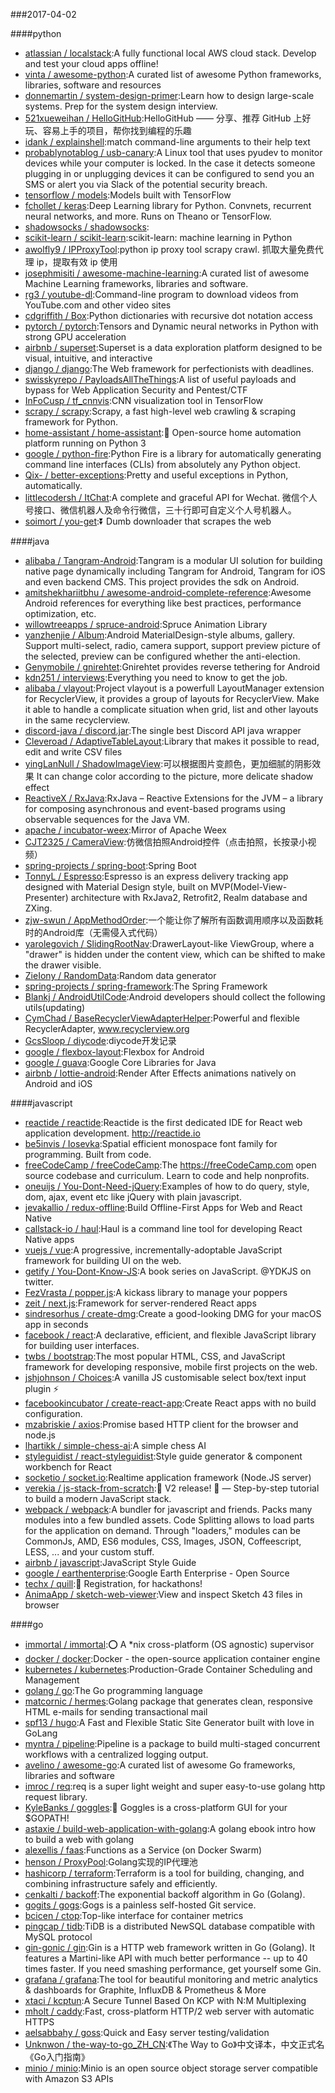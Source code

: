 ###2017-04-02

####python
* [atlassian / localstack](https://github.com/atlassian/localstack):A fully functional local AWS cloud stack. Develop and test your cloud apps offline!
* [vinta / awesome-python](https://github.com/vinta/awesome-python):A curated list of awesome Python frameworks, libraries, software and resources
* [donnemartin / system-design-primer](https://github.com/donnemartin/system-design-primer):Learn how to design large-scale systems. Prep for the system design interview.
* [521xueweihan / HelloGitHub](https://github.com/521xueweihan/HelloGitHub):HelloGitHub —— 分享、推荐 GitHub 上好玩、容易上手的项目，帮你找到编程的乐趣
* [idank / explainshell](https://github.com/idank/explainshell):match command-line arguments to their help text
* [probablynotablog / usb-canary](https://github.com/probablynotablog/usb-canary):A Linux tool that uses pyudev to monitor devices while your computer is locked. In the case it detects someone plugging in or unplugging devices it can be configured to send you an SMS or alert you via Slack of the potential security breach.
* [tensorflow / models](https://github.com/tensorflow/models):Models built with TensorFlow
* [fchollet / keras](https://github.com/fchollet/keras):Deep Learning library for Python. Convnets, recurrent neural networks, and more. Runs on Theano or TensorFlow.
* [shadowsocks / shadowsocks](https://github.com/shadowsocks/shadowsocks):
* [scikit-learn / scikit-learn](https://github.com/scikit-learn/scikit-learn):scikit-learn: machine learning in Python
* [awolfly9 / IPProxyTool](https://github.com/awolfly9/IPProxyTool):python ip proxy tool scrapy crawl. 抓取大量免费代理 ip，提取有效 ip 使用
* [josephmisiti / awesome-machine-learning](https://github.com/josephmisiti/awesome-machine-learning):A curated list of awesome Machine Learning frameworks, libraries and software.
* [rg3 / youtube-dl](https://github.com/rg3/youtube-dl):Command-line program to download videos from YouTube.com and other video sites
* [cdgriffith / Box](https://github.com/cdgriffith/Box):Python dictionaries with recursive dot notation access
* [pytorch / pytorch](https://github.com/pytorch/pytorch):Tensors and Dynamic neural networks in Python with strong GPU acceleration
* [airbnb / superset](https://github.com/airbnb/superset):Superset is a data exploration platform designed to be visual, intuitive, and interactive
* [django / django](https://github.com/django/django):The Web framework for perfectionists with deadlines.
* [swisskyrepo / PayloadsAllTheThings](https://github.com/swisskyrepo/PayloadsAllTheThings):A list of useful payloads and bypass for Web Application Security and Pentest/CTF
* [InFoCusp / tf_cnnvis](https://github.com/InFoCusp/tf_cnnvis):CNN visualization tool in TensorFlow
* [scrapy / scrapy](https://github.com/scrapy/scrapy):Scrapy, a fast high-level web crawling & scraping framework for Python.
* [home-assistant / home-assistant](https://github.com/home-assistant/home-assistant):🏡 Open-source home automation platform running on Python 3
* [google / python-fire](https://github.com/google/python-fire):Python Fire is a library for automatically generating command line interfaces (CLIs) from absolutely any Python object.
* [Qix- / better-exceptions](https://github.com/Qix-/better-exceptions):Pretty and useful exceptions in Python, automatically.
* [littlecodersh / ItChat](https://github.com/littlecodersh/ItChat):A complete and graceful API for Wechat. 微信个人号接口、微信机器人及命令行微信，三十行即可自定义个人号机器人。
* [soimort / you-get](https://github.com/soimort/you-get):⏬ Dumb downloader that scrapes the web

####java
* [alibaba / Tangram-Android](https://github.com/alibaba/Tangram-Android):Tangram is a modular UI solution for building native page dynamically including Tangram for Android, Tangram for iOS and even backend CMS. This project provides the sdk on Android.
* [amitshekhariitbhu / awesome-android-complete-reference](https://github.com/amitshekhariitbhu/awesome-android-complete-reference):Awesome Android references for everything like best practices, performance optimization, etc.
* [willowtreeapps / spruce-android](https://github.com/willowtreeapps/spruce-android):Spruce Animation Library
* [yanzhenjie / Album](https://github.com/yanzhenjie/Album):Android MaterialDesign-style albums, gallery. Support multi-select, radio, camera support, support preview picture of the selected, preview can be configured whether the anti-election.
* [Genymobile / gnirehtet](https://github.com/Genymobile/gnirehtet):Gnirehtet provides reverse tethering for Android
* [kdn251 / interviews](https://github.com/kdn251/interviews):Everything you need to know to get the job.
* [alibaba / vlayout](https://github.com/alibaba/vlayout):Project vlayout is a powerfull LayoutManager extension for RecyclerView, it provides a group of layouts for RecyclerView. Make it able to handle a complicate situation when grid, list and other layouts in the same recyclerview.
* [discord-java / discord.jar](https://github.com/discord-java/discord.jar):The single best Discord API java wrapper
* [Cleveroad / AdaptiveTableLayout](https://github.com/Cleveroad/AdaptiveTableLayout):Library that makes it possible to read, edit and write CSV files
* [yingLanNull / ShadowImageView](https://github.com/yingLanNull/ShadowImageView):可以根据图片变颜色，更加细腻的阴影效果 It can change color according to the picture, more delicate shadow effect
* [ReactiveX / RxJava](https://github.com/ReactiveX/RxJava):RxJava – Reactive Extensions for the JVM – a library for composing asynchronous and event-based programs using observable sequences for the Java VM.
* [apache / incubator-weex](https://github.com/apache/incubator-weex):Mirror of Apache Weex
* [CJT2325 / CameraView](https://github.com/CJT2325/CameraView):仿微信拍照Android控件（点击拍照，长按录小视频）
* [spring-projects / spring-boot](https://github.com/spring-projects/spring-boot):Spring Boot
* [TonnyL / Espresso](https://github.com/TonnyL/Espresso):Espresso is an express delivery tracking app designed with Material Design style, built on MVP(Model-View-Presenter) architecture with RxJava2, Retrofit2, Realm database and ZXing.
* [zjw-swun / AppMethodOrder](https://github.com/zjw-swun/AppMethodOrder):一个能让你了解所有函数调用顺序以及函数耗时的Android库（无需侵入式代码）
* [yarolegovich / SlidingRootNav](https://github.com/yarolegovich/SlidingRootNav):DrawerLayout-like ViewGroup, where a "drawer" is hidden under the content view, which can be shifted to make the drawer visible.
* [ZieIony / RandomData](https://github.com/ZieIony/RandomData):Random data generator
* [spring-projects / spring-framework](https://github.com/spring-projects/spring-framework):The Spring Framework
* [Blankj / AndroidUtilCode](https://github.com/Blankj/AndroidUtilCode):Android developers should collect the following utils(updating)
* [CymChad / BaseRecyclerViewAdapterHelper](https://github.com/CymChad/BaseRecyclerViewAdapterHelper):Powerful and flexible RecyclerAdapter, www.recyclerview.org
* [GcsSloop / diycode](https://github.com/GcsSloop/diycode):diycode开发记录
* [google / flexbox-layout](https://github.com/google/flexbox-layout):Flexbox for Android
* [google / guava](https://github.com/google/guava):Google Core Libraries for Java
* [airbnb / lottie-android](https://github.com/airbnb/lottie-android):Render After Effects animations natively on Android and iOS

####javascript
* [reactide / reactide](https://github.com/reactide/reactide):Reactide is the first dedicated IDE for React web application development. http://reactide.io
* [be5invis / Iosevka](https://github.com/be5invis/Iosevka):Spatial efficient monospace font family for programming. Built from code.
* [freeCodeCamp / freeCodeCamp](https://github.com/freeCodeCamp/freeCodeCamp):The https://freeCodeCamp.com open source codebase and curriculum. Learn to code and help nonprofits.
* [oneuijs / You-Dont-Need-jQuery](https://github.com/oneuijs/You-Dont-Need-jQuery):Examples of how to do query, style, dom, ajax, event etc like jQuery with plain javascript.
* [jevakallio / redux-offline](https://github.com/jevakallio/redux-offline):Build Offline-First Apps for Web and React Native
* [callstack-io / haul](https://github.com/callstack-io/haul):Haul is a command line tool for developing React Native apps
* [vuejs / vue](https://github.com/vuejs/vue):A progressive, incrementally-adoptable JavaScript framework for building UI on the web.
* [getify / You-Dont-Know-JS](https://github.com/getify/You-Dont-Know-JS):A book series on JavaScript. @YDKJS on twitter.
* [FezVrasta / popper.js](https://github.com/FezVrasta/popper.js):A kickass library to manage your poppers
* [zeit / next.js](https://github.com/zeit/next.js):Framework for server-rendered React apps
* [sindresorhus / create-dmg](https://github.com/sindresorhus/create-dmg):Create a good-looking DMG for your macOS app in seconds
* [facebook / react](https://github.com/facebook/react):A declarative, efficient, and flexible JavaScript library for building user interfaces.
* [twbs / bootstrap](https://github.com/twbs/bootstrap):The most popular HTML, CSS, and JavaScript framework for developing responsive, mobile first projects on the web.
* [jshjohnson / Choices](https://github.com/jshjohnson/Choices):A vanilla JS customisable select box/text input plugin ⚡️
* [facebookincubator / create-react-app](https://github.com/facebookincubator/create-react-app):Create React apps with no build configuration.
* [mzabriskie / axios](https://github.com/mzabriskie/axios):Promise based HTTP client for the browser and node.js
* [lhartikk / simple-chess-ai](https://github.com/lhartikk/simple-chess-ai):A simple chess AI
* [styleguidist / react-styleguidist](https://github.com/styleguidist/react-styleguidist):Style guide generator & component workbench for React
* [socketio / socket.io](https://github.com/socketio/socket.io):Realtime application framework (Node.JS server)
* [verekia / js-stack-from-scratch](https://github.com/verekia/js-stack-from-scratch):🎉 V2 release! 🎉 — Step-by-step tutorial to build a modern JavaScript stack.
* [webpack / webpack](https://github.com/webpack/webpack):A bundler for javascript and friends. Packs many modules into a few bundled assets. Code Splitting allows to load parts for the application on demand. Through "loaders," modules can be CommonJs, AMD, ES6 modules, CSS, Images, JSON, Coffeescript, LESS, ... and your custom stuff.
* [airbnb / javascript](https://github.com/airbnb/javascript):JavaScript Style Guide
* [google / earthenterprise](https://github.com/google/earthenterprise):Google Earth Enterprise - Open Source
* [techx / quill](https://github.com/techx/quill):📝 Registration, for hackathons!
* [AnimaApp / sketch-web-viewer](https://github.com/AnimaApp/sketch-web-viewer):View and inspect Sketch 43 files in browser

####go
* [immortal / immortal](https://github.com/immortal/immortal):⭕ A *nix cross-platform (OS agnostic) supervisor
* [docker / docker](https://github.com/docker/docker):Docker - the open-source application container engine
* [kubernetes / kubernetes](https://github.com/kubernetes/kubernetes):Production-Grade Container Scheduling and Management
* [golang / go](https://github.com/golang/go):The Go programming language
* [matcornic / hermes](https://github.com/matcornic/hermes):Golang package that generates clean, responsive HTML e-mails for sending transactional mail
* [spf13 / hugo](https://github.com/spf13/hugo):A Fast and Flexible Static Site Generator built with love in GoLang
* [myntra / pipeline](https://github.com/myntra/pipeline):Pipeline is a package to build multi-staged concurrent workflows with a centralized logging output.
* [avelino / awesome-go](https://github.com/avelino/awesome-go):A curated list of awesome Go frameworks, libraries and software
* [imroc / req](https://github.com/imroc/req):req is a super light weight and super easy-to-use golang http request library.
* [KyleBanks / goggles](https://github.com/KyleBanks/goggles):🔭 Goggles is a cross-platform GUI for your $GOPATH!
* [astaxie / build-web-application-with-golang](https://github.com/astaxie/build-web-application-with-golang):A golang ebook intro how to build a web with golang
* [alexellis / faas](https://github.com/alexellis/faas):Functions as a Service (on Docker Swarm)
* [henson / ProxyPool](https://github.com/henson/ProxyPool):Golang实现的IP代理池
* [hashicorp / terraform](https://github.com/hashicorp/terraform):Terraform is a tool for building, changing, and combining infrastructure safely and efficiently.
* [cenkalti / backoff](https://github.com/cenkalti/backoff):The exponential backoff algorithm in Go (Golang).
* [gogits / gogs](https://github.com/gogits/gogs):Gogs is a painless self-hosted Git service.
* [bcicen / ctop](https://github.com/bcicen/ctop):Top-like interface for container metrics
* [pingcap / tidb](https://github.com/pingcap/tidb):TiDB is a distributed NewSQL database compatible with MySQL protocol
* [gin-gonic / gin](https://github.com/gin-gonic/gin):Gin is a HTTP web framework written in Go (Golang). It features a Martini-like API with much better performance -- up to 40 times faster. If you need smashing performance, get yourself some Gin.
* [grafana / grafana](https://github.com/grafana/grafana):The tool for beautiful monitoring and metric analytics & dashboards for Graphite, InfluxDB & Prometheus & More
* [xtaci / kcptun](https://github.com/xtaci/kcptun):A Secure Tunnel Based On KCP with N:M Multiplexing
* [mholt / caddy](https://github.com/mholt/caddy):Fast, cross-platform HTTP/2 web server with automatic HTTPS
* [aelsabbahy / goss](https://github.com/aelsabbahy/goss):Quick and Easy server testing/validation
* [Unknwon / the-way-to-go_ZH_CN](https://github.com/Unknwon/the-way-to-go_ZH_CN):《The Way to Go》中文译本，中文正式名《Go入门指南》
* [minio / minio](https://github.com/minio/minio):Minio is an open source object storage server compatible with Amazon S3 APIs
